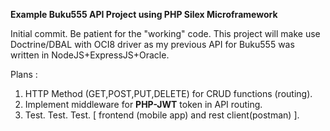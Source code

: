 **Example Buku555 API Project using PHP Silex Microframework**
 
Initial commit. Be patient for the "working" code. This project will make use Doctrine/DBAL with OCI8 driver as my previous API for Buku555 
was written in NodeJS+ExpressJS+Oracle. 

Plans : 

1. HTTP Method (GET,POST,PUT,DELETE) for CRUD functions (routing).
2. Implement middleware for **PHP-JWT** token in API routing.
3. Test. Test. Test. [ frontend (mobile app) and rest client(postman) ].


